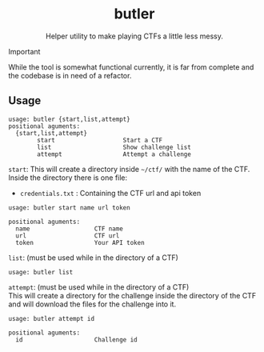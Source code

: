 <h1 align="center"> butler </h1>

<p align="center">Helper utility to make playing CTFs a little less messy.</p>

> [!Important]
> While the tool is somewhat functional currently, it is far from complete and the codebase is in need of a refactor.

## Usage
```
usage: butler {start,list,attempt}
positional aguments:
  {start,list,attempt}
        start                   Start a CTF
        list                    Show challenge list
        attempt                 Attempt a challenge
```

`start`:
This will create a directory inside `~/ctf/` with the name of the CTF.
Inside the directory there is one file:
- `credentials.txt` : Containing the CTF url and api token
```
usage: butler start name url token

positional aguments:
  name                  CTF name
  url                   CTF url
  token                 Your API token
```
`list`:  (must be used while in the directory of a CTF)
```
usage: butler list
```
`attempt`:  (must be used while in the directory of a CTF)  
This will create a directory for the challenge inside the directory of the CTF and will download the files for the challenge into it.
```
usage: butler attempt id

positional aguments:
  id                    Challenge id
```
